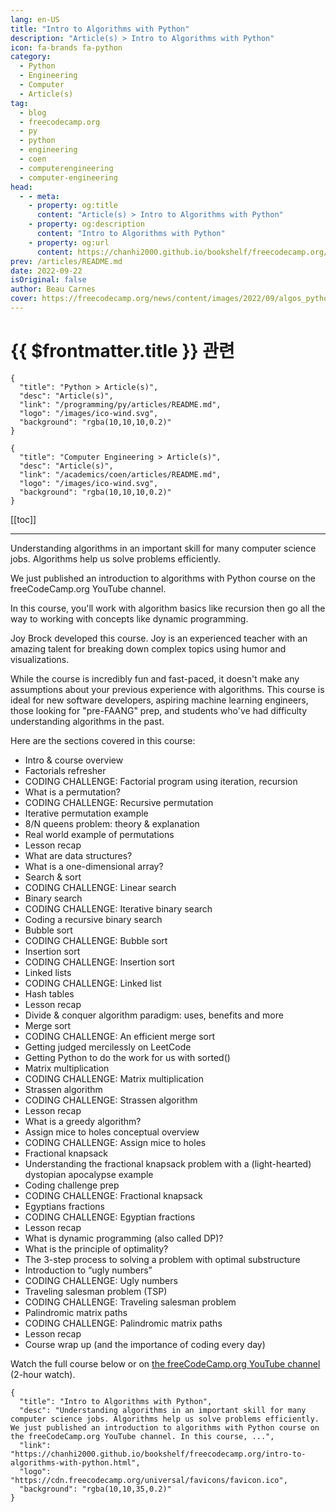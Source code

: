 ```yaml
---
lang: en-US
title: "Intro to Algorithms with Python"
description: "Article(s) > Intro to Algorithms with Python"
icon: fa-brands fa-python
category:
  - Python
  - Engineering
  - Computer
  - Article(s)
tag:
  - blog
  - freecodecamp.org
  - py
  - python
  - engineering
  - coen
  - computerengineering
  - computer-engineering
head:
  - - meta:
    - property: og:title
      content: "Article(s) > Intro to Algorithms with Python"
    - property: og:description
      content: "Intro to Algorithms with Python"
    - property: og:url
      content: https://chanhi2000.github.io/bookshelf/freecodecamp.org/intro-to-algorithms-with-python.html
prev: /articles/README.md
date: 2022-09-22
isOriginal: false
author: Beau Carnes
cover: https://freecodecamp.org/news/content/images/2022/09/algos_python.png
---
```


# {{ $frontmatter.title }} 관련

```component VPCard
{
  "title": "Python > Article(s)",
  "desc": "Article(s)",
  "link": "/programming/py/articles/README.md",
  "logo": "/images/ico-wind.svg",
  "background": "rgba(10,10,10,0.2)"
}
```

```component VPCard
{
  "title": "Computer Engineering > Article(s)",
  "desc": "Article(s)",
  "link": "/academics/coen/articles/README.md",
  "logo": "/images/ico-wind.svg",
  "background": "rgba(10,10,10,0.2)"
}
```

[[toc]]

---

<SiteInfo
  name="Intro to Algorithms with Python"
  desc="Understanding algorithms in an important skill for many computer science jobs. Algorithms help us solve problems efficiently. We just published an introduction to algorithms with Python course on the freeCodeCamp.org YouTube channel. In this course, ..."
  url="https://freecodecamp.org/news/intro-to-algorithms-with-python"
  logo="https://cdn.freecodecamp.org/universal/favicons/favicon.ico"
  preview="https://freecodecamp.org/news/content/images/2022/09/algos_python.png"/>

Understanding algorithms in an important skill for many computer science jobs. Algorithms help us solve problems efficiently.

We just published an introduction to algorithms with Python course on the freeCodeCamp.org YouTube channel.

In this course, you'll work with algorithm basics like recursion then go all the way to working with concepts like dynamic programming.

Joy Brock developed this course. Joy is an experienced teacher with an amazing talent for breaking down complex topics using humor and visualizations.

While the course is incredibly fun and fast-paced, it doesn't make any assumptions about your previous experience with algorithms. This course is ideal for new software developers, aspiring machine learning engineers, those looking for "pre-FAANG" prep, and students who've had difficulty understanding algorithms in the past.

Here are the sections covered in this course:

- Intro & course overview
- Factorials refresher
- CODING CHALLENGE: Factorial program using iteration, recursion
- What is a permutation?
- CODING CHALLENGE: Recursive permutation
- Iterative permutation example
- 8/N queens problem: theory & explanation
- Real world example of permutations
- Lesson recap
- What are data structures?
- What is a one-dimensional array?
- Search & sort
- CODING CHALLENGE: Linear search
- Binary search
- CODING CHALLENGE: Iterative binary search
- Coding a recursive binary search
- Bubble sort
- CODING CHALLENGE: Bubble sort
- Insertion sort
- CODING CHALLENGE: Insertion sort
- Linked lists
- CODING CHALLENGE: Linked list
- Hash tables
- Lesson recap
- Divide & conquer algorithm paradigm: uses, benefits and more
- Merge sort
- CODING CHALLENGE: An efficient merge sort
- Getting judged mercilessly on LeetCode
- Getting Python to do the work for us with sorted()
- Matrix multiplication
- CODING CHALLENGE: Matrix multiplication
- Strassen algorithm
- CODING CHALLENGE: Strassen algorithm
- Lesson recap
- What is a greedy algorithm?
- Assign mice to holes conceptual overview
- CODING CHALLENGE: Assign mice to holes
- Fractional knapsack
- Understanding the fractional knapsack problem with a (light-hearted) dystopian apocalypse example
- Coding challenge prep
- CODING CHALLENGE: Fractional knapsack
- Egyptians fractions
- CODING CHALLENGE: Egyptian fractions
- Lesson recap
- What is dynamic programming (also called DP)?
- What is the principle of optimality?
- The 3-step process to solving a problem with optimal substructure
- Introduction to “ugly numbers”
- CODING CHALLENGE: Ugly numbers
- Traveling salesman problem (TSP)
- CODING CHALLENGE: Traveling salesman problem
- Palindromic matrix paths
- CODING CHALLENGE: Palindromic matrix paths
- Lesson recap
- Course wrap up (and the importance of coding every day)

Watch the full course below or on [<FontIcon icon="fa-brands fa-youtube"/>the freeCodeCamp.org YouTube channel](https://youtu.be/fW_OS3LGB9Q) (2-hour watch).

<VidStack src="youtube/fW_OS3LGB9Q" />

<!-- TODO: add ARTICLE CARD -->
```component VPCard
{
  "title": "Intro to Algorithms with Python",
  "desc": "Understanding algorithms in an important skill for many computer science jobs. Algorithms help us solve problems efficiently. We just published an introduction to algorithms with Python course on the freeCodeCamp.org YouTube channel. In this course, ...",
  "link": "https://chanhi2000.github.io/bookshelf/freecodecamp.org/intro-to-algorithms-with-python.html",
  "logo": "https://cdn.freecodecamp.org/universal/favicons/favicon.ico",
  "background": "rgba(10,10,35,0.2)"
}
```
